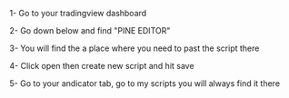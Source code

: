  1- Go to your tradingview dashboard
 
 2- Go down below and find "PINE EDITOR"
 
 3- You will find the a place where you need to past the script there
 
 4- Click open then create new script and hit save
 
 5- Go to your andicator tab, go to my scripts you will always find it there 
